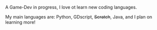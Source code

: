 A Game-Dev in progress, I love ot learn new coding languages.

My main languages are:
Python,
GDscript,
~~Scratch~~,
Java,
and I plan on learning more!
